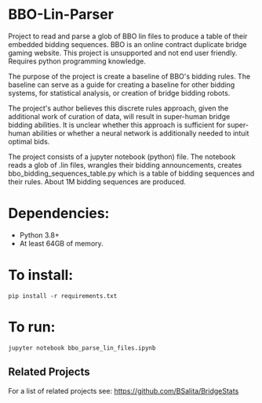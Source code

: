 # BBO-Lin-Parser
Project to read and parse a glob of BBO lin files to produce a table of their embedded bidding sequences. BBO is an online contract duplicate bridge gaming website. This project is unsupported and not end user friendly. Requires python programming knowledge.

The purpose of the project is create a baseline of BBO's bidding rules. The baseline can serve as a guide for creating a baseline for other bidding systems, for statistical analysis, or creation of bridge bidding robots.

The project's author believes this discrete rules approach, given the additional work of curation of data, will result in super-human bridge bidding abilities. It is unclear whether this approach is sufficient for super-human abilities or whether a neural network is additionally needed to intuit optimal bids.

The project consists of a jupyter notebook (python) file. The notebook reads a glob of .lin files, wrangles their bidding announcements, creates bbo_bidding_sequences_table.py which is a table of bidding sequences and their rules. About 1M bidding sequences are produced.

# Dependencies:
- Python 3.8+
- At least 64GB of memory.

# To install:
    pip install -r requirements.txt

# To run:
    jupyter notebook bbo_parse_lin_files.ipynb

## Related Projects
For a list of related projects see: https://github.com/BSalita/BridgeStats
